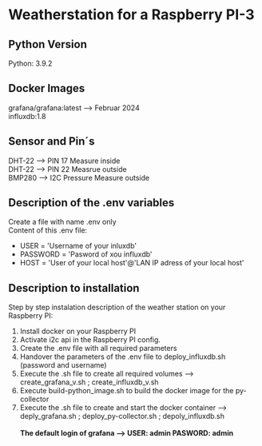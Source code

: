 <h1>Weatherstation for a Raspberry PI-3</h1>

<h2>Python Version</h2>
Python: 3.9.2

<h2>Docker Images</h2>
grafana/grafana:latest --> Februar 2024 <br>
influxdb:1.8

<h2>Sensor and Pin´s</h2>
DHT-22 --> PIN 17 Measure inside<br>
DHT-22 --> PIN 22 Measrue outside <br>
BMP280 --> I2C Pressure Measure outside

<h2>Description of the .env variables</h2>
Create a file with name .env only <br>
Content of this .env file: <br>

- USER = 'Username of your inluxdb'
- PASSWORD = 'Pasword of xou influxdb'
- HOST = 'User of your local host'@'LAN IP adress of your local host'

<h2>Description to installation</h2>
Step by step instalation description of the weather station on your Raspberry PI: <br>

1. Install docker on your Raspberry PI
2. Activate i2c api in the Raspberry PI config.
3. Create the .env file with all required parameters
4. Handover the parameters of the .env file to deploy_influxdb.sh (password and username)
5. Execute the .sh file to create all required volumes --> create_grafana_v.sh ; create_influxdb_v.sh
6. Execute build-python_image.sh to build the docker image for the py-collector
7. Execute the .sh file to create and start the docker container --> deply_grafana.sh ; deploy_py-collector.sh ; depoly_influxdb.sh
<br><br>
<b>The default login of grafana --> USER: admin PASWORD: admin